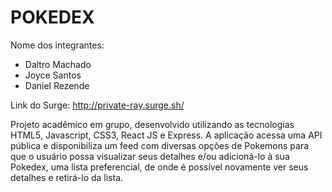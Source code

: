 # POKEDEX

Nome dos integrantes: 
- Daltro Machado
- Joyce Santos
- Daniel Rezende

Link do Surge: http://private-ray.surge.sh/

Projeto acadêmico em grupo, desenvolvido utilizando as tecnologias HTML5, Javascript, CSS3, React JS e  Express. A aplicação acessa uma API pública e disponibiliza um feed com diversas opções de Pokemons para que o usuário possa visualizar seus detalhes e/ou adicioná-lo à sua Pokedex, uma lista preferencial, de onde é possível novamente ver seus detalhes e retirá-lo da lista.
